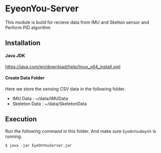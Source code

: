# EyeonYou-Server

This module is build for recieve data from IMU and Skelton sensor and Perform PID algorithm
## Installation

#### Java JDK
https://java.com/en/download/help/linux_x64_install.xml

#### Create Data Folder
Here we store the sensing CSV data in the following folder.

* IMU Data : ~/data/IMUData
* Skeleton Data : ~/data/SkeletonData

## Execution

Run the following command in this folder.
And make sure ```EyeOnYouDepth``` is running.
```
$ java -jar EyeOnYouServer.jar
```
